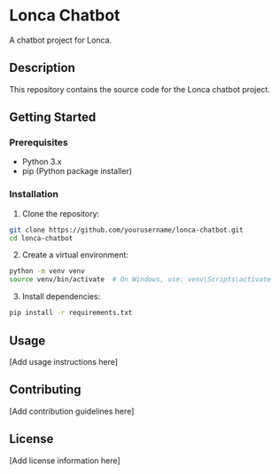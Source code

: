 # Lonca Chatbot

A chatbot project for Lonca.

## Description

This repository contains the source code for the Lonca chatbot project.

## Getting Started

### Prerequisites

- Python 3.x
- pip (Python package installer)

### Installation

1. Clone the repository:
```bash
git clone https://github.com/yourusername/lonca-chatbot.git
cd lonca-chatbot
```

2. Create a virtual environment:
```bash
python -m venv venv
source venv/bin/activate  # On Windows, use: venv\Scripts\activate
```

3. Install dependencies:
```bash
pip install -r requirements.txt
```

## Usage

[Add usage instructions here]

## Contributing

[Add contribution guidelines here]

## License

[Add license information here] 